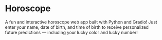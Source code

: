 # Horoscope
A fun and interactive horoscope web app built with Python and Gradio! Just enter your name, date of birth, and time of birth to receive personalized future predictions — including your lucky color and lucky number!
